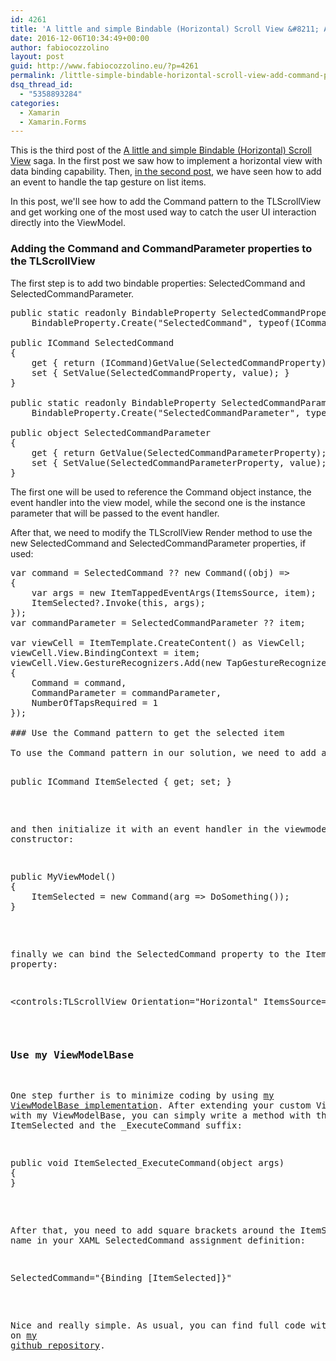 ```yaml
---
id: 4261
title: 'A little and simple Bindable (Horizontal) Scroll View &#8211; Add Command pattern'
date: 2016-12-06T10:34:49+00:00
author: fabiocozzolino
layout: post
guid: http://www.fabiocozzolino.eu/?p=4261
permalink: /little-simple-bindable-horizontal-scroll-view-add-command-pattern/
dsq_thread_id:
  - "5358893284"
categories:
  - Xamarin
  - Xamarin.Forms
---
```

This is the third post of the [A little and simple Bindable (Horizontal) Scroll View](http://www.fabiocozzolino.eu/a-little-and-simple-bindable-horizontal-scroll-view/) saga. In the first post we saw how to implement a horizontal view with data binding capability. Then, [in the second post](http://www.fabiocozzolino.eu/little-simple-bindable-horizontal-scroll-view-handling-item-tap-gesture/), we have seen how to add an event to handle the tap gesture on list items.

In this post, we'll see how to add the Command pattern to the TLScrollView and get working one of the most used way to catch the user UI interaction directly into the ViewModel.

### Adding the Command and CommandParameter properties to the TLScrollView

The first step is to add two bindable properties: SelectedCommand and SelectedCommandParameter.

<pre class="brush: csharp; title: ; notranslate" title="">public static readonly BindableProperty SelectedCommandProperty =
	BindableProperty.Create("SelectedCommand", typeof(ICommand), typeof(TLScrollView), null);

public ICommand SelectedCommand
{
	get { return (ICommand)GetValue(SelectedCommandProperty); }
	set { SetValue(SelectedCommandProperty, value); }
}

public static readonly BindableProperty SelectedCommandParameterProperty =
	BindableProperty.Create("SelectedCommandParameter", typeof(object), typeof(TLScrollView), null);

public object SelectedCommandParameter
{
	get { return GetValue(SelectedCommandParameterProperty); }
	set { SetValue(SelectedCommandParameterProperty, value); }
}
</pre>

The first one will be used to reference the Command object instance, the event handler into the view model, while the second one is the instance parameter that will be passed to the event handler.

After that, we need to modify the TLScrollView Render method to use the new SelectedCommand and SelectedCommandParameter properties, if used:

<pre class="brush: csharp; title: ; notranslate" title="">var command = SelectedCommand ?? new Command((obj) =&gt;
{
	var args = new ItemTappedEventArgs(ItemsSource, item);
	ItemSelected?.Invoke(this, args);
});
var commandParameter = SelectedCommandParameter ?? item;

var viewCell = ItemTemplate.CreateContent() as ViewCell;
viewCell.View.BindingContext = item;
viewCell.View.GestureRecognizers.Add(new TapGestureRecognizer
{
	Command = command,
	CommandParameter = commandParameter,
	NumberOfTapsRequired = 1
});

### Use the Command pattern to get the selected item

To use the Command pattern in our solution, we need to add a property in our viewmodel that will be binded to the UI control:

<pre class="brush: csharp; title: ; notranslate" title="">public ICommand ItemSelected { get; set; }
</pre>

and then initialize it with an event handler in the viewmodel's constructor:

<pre class="brush: csharp; title: ; notranslate" title="">public MyViewModel()
{
	ItemSelected = new Command(arg =&gt; DoSomething());
}
</pre>

finally we can bind the SelectedCommand property to the ItemSelected property:

<pre class="brush: xml; title: ; notranslate" title="">&lt;controls:TLScrollView Orientation="Horizontal" ItemsSource="{Binding Items}" SelectedCommand="{Binding ItemSelected}" HeightRequest="100"&gt;
</pre>

### Use my ViewModelBase

One step further is to minimize coding by using [my ViewModelBase implementation](http://www.fabiocozzolino.eu/my-viewmodel-base-class-implementation/). After extending your custom ViewModel with my ViewModelBase, you can simply write a method with the name ItemSelected and the _ExecuteCommand suffix:

<pre class="brush: xml; title: ; notranslate" title="">public void ItemSelected_ExecuteCommand(object args)
{
}
</pre>

After that, you need to add square brackets around the ItemSelected name in your XAML SelectedCommand assignment definition:

<pre class="brush: xml; title: ; notranslate" title="">SelectedCommand="{Binding [ItemSelected]}"
</pre>

Nice and really simple. As usual, you can find full code with sample on [my github repository](https://github.com/fabiocozzolino/TitiusLabs.Xamarin).

